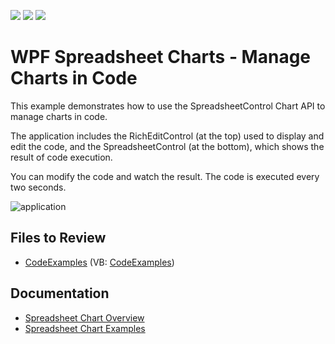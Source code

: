 <!-- default badges list -->
![](https://img.shields.io/endpoint?url=https://codecentral.devexpress.com/api/v1/VersionRange/128612800/23.1.2%2B)
[![](https://img.shields.io/badge/Open_in_DevExpress_Support_Center-FF7200?style=flat-square&logo=DevExpress&logoColor=white)](https://supportcenter.devexpress.com/ticket/details/T113198)
[![](https://img.shields.io/badge/📖_How_to_use_DevExpress_Examples-e9f6fc?style=flat-square)](https://docs.devexpress.com/GeneralInformation/403183)
<!-- default badges end -->

# WPF Spreadsheet Charts - Manage Charts in Code

This example demonstrates how to use the SpreadsheetControl Chart API to manage charts in code.

The application includes the RichEditControl (at the top) used to display and edit the code, and the SpreadsheetControl (at the bottom), which shows the result of code execution.

You can modify the code and watch the result. The code is executed every two seconds.

![application](./media/image.png)

## Files to Review

* [CodeExamples](./CS/SpreadsheetWPFChartAPISamples/CodeExamples/) (VB: [CodeExamples](./VB/SpreadsheetWPFChartAPISamples/CodeExamples/))

## Documentation

* [Spreadsheet Chart Overview](https://docs.devexpress.com/WPF/16442/controls-and-libraries/spreadsheet/charts-and-graphics/charting-overview)
* [Spreadsheet Chart Examples](https://docs.devexpress.com/WPF/119713/controls-and-libraries/spreadsheet/examples/charts)